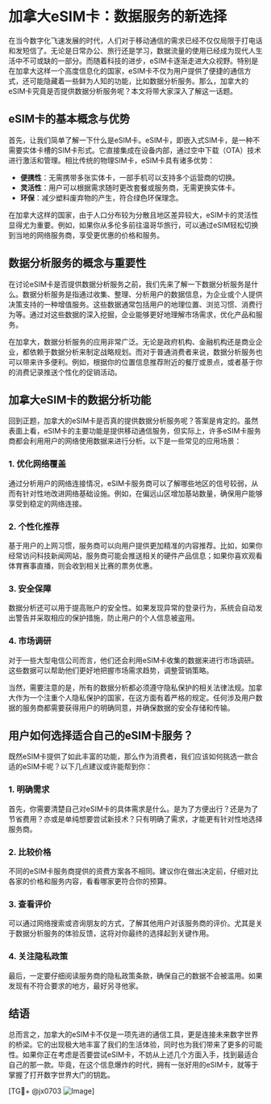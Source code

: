 # 加拿大eSIM卡：数据服务的新选择

在当今数字化飞速发展的时代，人们对于移动通信的需求已经不仅仅局限于打电话和发短信了。无论是日常办公、旅行还是学习，数据流量的使用已经成为现代人生活中不可或缺的一部分。而随着科技的进步，eSIM卡逐渐走进大众视野。特别是在加拿大这样一个高度信息化的国家，eSIM卡不仅为用户提供了便捷的通信方式，还可能隐藏着一些鲜为人知的功能，比如数据分析服务。那么，加拿大的eSIM卡究竟是否提供数据分析服务呢？本文将带大家深入了解这一话题。

## eSIM卡的基本概念与优势

首先，让我们简单了解一下什么是eSIM卡。eSIM卡，即嵌入式SIM卡，是一种不需要实体卡槽的SIM卡形式。它直接集成在设备内部，通过空中下载（OTA）技术进行激活和管理。相比传统的物理SIM卡，eSIM卡具有诸多优势：

- **便携性**：无需携带多张实体卡，一部手机可以支持多个运营商的切换。
- **灵活性**：用户可以根据需求随时更改套餐或服务商，无需更换实体卡。
- **环保**：减少塑料废弃物的产生，符合绿色环保理念。

在加拿大这样的国家，由于人口分布较为分散且地区差异较大，eSIM卡的灵活性显得尤为重要。例如，如果你从多伦多前往温哥华旅行，可以通过eSIM轻松切换到当地的网络服务商，享受更优惠的价格和服务。

## 数据分析服务的概念与重要性

在讨论eSIM卡是否提供数据分析服务之前，我们先来了解一下数据分析服务是什么。数据分析服务是指通过收集、整理、分析用户的数据信息，为企业或个人提供决策支持的一种增值服务。这些数据通常包括用户的地理位置、浏览习惯、消费行为等。通过对这些数据的深入挖掘，企业能够更好地理解市场需求，优化产品和服务。

在加拿大，数据分析服务的应用非常广泛。无论是政府机构、金融机构还是商业企业，都依赖于数据分析来制定战略规划。而对于普通消费者来说，数据分析服务也可以带来许多便利。例如，根据你的位置信息推荐附近的餐厅或景点，或者基于你的消费记录推送个性化的促销活动。

## 加拿大eSIM卡的数据分析功能

回到正题，加拿大的eSIM卡是否真的提供数据分析服务呢？答案是肯定的。虽然表面上看，eSIM卡的主要功能是提供移动通信服务，但实际上，许多eSIM卡服务商都会利用用户的网络使用数据来进行分析。以下是一些常见的应用场景：

### 1. **优化网络覆盖**
通过分析用户的网络连接情况，eSIM卡服务商可以了解哪些地区的信号较弱，从而有针对性地改进网络基础设施。例如，在偏远山区增加基站数量，确保用户能够享受到稳定的网络连接。

### 2. **个性化推荐**
基于用户的上网习惯，服务商可以向用户提供更加精准的内容推荐。比如，如果你经常访问科技新闻网站，服务商可能会推送相关的硬件产品信息；如果你喜欢观看体育赛事直播，则会收到相关比赛的票务优惠。

### 3. **安全保障**
数据分析还可以用于提高账户的安全性。如果发现异常的登录行为，系统会自动发出警告并采取相应的保护措施，防止用户的个人信息被盗用。

### 4. **市场调研**
对于一些大型电信公司而言，他们还会利用eSIM卡收集的数据来进行市场调研。这些数据可以帮助他们更好地把握市场需求趋势，调整营销策略。

当然，需要注意的是，所有的数据分析都必须遵守隐私保护的相关法律法规。加拿大作为一个注重个人隐私保护的国家，在这方面有着严格的规定。任何涉及用户数据的服务商都需要获得用户的明确同意，并确保数据的安全存储和传输。

## 用户如何选择适合自己的eSIM卡服务？

既然eSIM卡提供了如此丰富的功能，那么作为消费者，我们应该如何挑选一款合适的eSIM卡呢？以下几点建议或许能帮到你：

### 1. **明确需求**
首先，你需要清楚自己对eSIM卡的具体需求是什么。是为了方便出行？还是为了节省费用？亦或是单纯想要尝试新技术？只有明确了需求，才能更有针对性地选择服务商。

### 2. **比较价格**
不同的eSIM卡服务商提供的资费方案各不相同。建议你在做出决定前，仔细对比各家的价格和服务内容，看看哪家更符合你的预算。

### 3. **查看评价**
可以通过网络搜索或咨询朋友的方式，了解其他用户对该服务商的评价。尤其是关于数据分析服务的体验反馈，这将对你最终的选择起到关键作用。

### 4. **关注隐私政策**
最后，一定要仔细阅读服务商的隐私政策条款，确保自己的数据不会被滥用。如果发现有不符合要求的地方，最好另寻他家。

## 结语

总而言之，加拿大的eSIM卡不仅是一项先进的通信工具，更是连接未来数字世界的桥梁。它的出现极大地丰富了我们的生活体验，同时也为我们带来了更多的可能性。如果你正在考虑是否要尝试eSIM卡，不妨从上述几个方面入手，找到最适合自己的那一款。毕竟，在这个信息爆炸的时代，拥有一张好用的eSIM卡，就等于掌握了打开数字世界大门的钥匙。

[TG💪+ @jx0703 ![Image](https://github.com/user-attachments/assets/dbca1d08-cadb-493c-b0ec-ad6f7a83f270)]